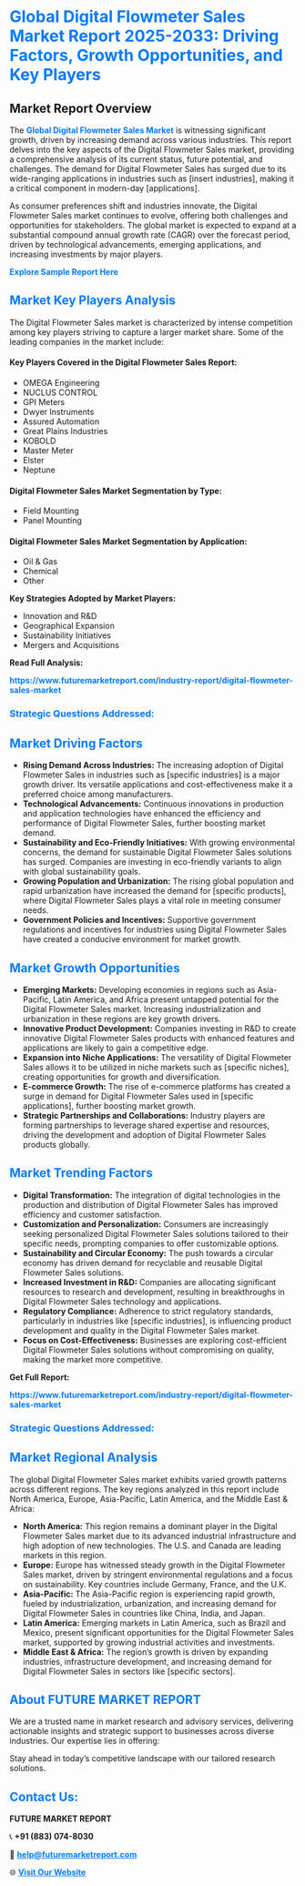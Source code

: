 <h1 style="color: #007BFF;">Global Digital Flowmeter Sales Market Report 2025-2033: Driving Factors, Growth Opportunities, and Key Players</h1>

<section id="overview">
<h2>Market Report Overview</h2>
<p>The <a href="https://www.futuremarketreport.com/industry-report/digital-flowmeter-sales-market" style="color: #007BFF; text-decoration: none;"><strong>Global Digital Flowmeter Sales Market</strong></a> is witnessing significant growth, driven by increasing demand across various industries. This report delves into the key aspects of the Digital Flowmeter Sales market, providing a comprehensive analysis of its current status, future potential, and challenges. The demand for Digital Flowmeter Sales has surged due to its wide-ranging applications in industries such as [insert industries], making it a critical component in modern-day [applications].</p>
<p>As consumer preferences shift and industries innovate, the Digital Flowmeter Sales market continues to evolve, offering both challenges and opportunities for stakeholders. The global market is expected to expand at a substantial compound annual growth rate (CAGR) over the forecast period, driven by technological advancements, emerging applications, and increasing investments by major players.</p>
</section>

<section id="overview">
<p><a href="https://www.futuremarketreport.com/request-sample/reportId=108963" style="color: #007BFF; text-decoration: none;"><strong>Explore Sample Report Here</strong></a></p>
</section>

<section id="key-players">
<h2 style="color: #007BFF;">Market Key Players Analysis</h2>
<p>The Digital Flowmeter Sales market is characterized by intense competition among key players striving to capture a larger market share. Some of the leading companies in the market include:</p>
<h4>Key Players Covered in the Digital Flowmeter Sales Report:</h4>
<ul><li>OMEGA Engineering</li><li>NUCLUS CONTROL</li><li>GPI Meters</li><li>Dwyer Instruments</li><li>Assured Automation</li><li>Great Plains Industries</li><li>KOBOLD</li><li>Master Meter</li><li>Elster</li><li>Neptune</li></ul>
<h4>Digital Flowmeter Sales Market Segmentation by Type:</h4>
<ul><li>Field Mounting</li><li>Panel Mounting</li></ul>

<h4>Digital Flowmeter Sales Market Segmentation by Application:</h4>
<ul><li>Oil &amp; Gas</li><li>Chemical</li><li>Other</li></ul>
<p><strong>Key Strategies Adopted by Market Players:</strong></p>
<ul>
<li>Innovation and R&D</li>
<li>Geographical Expansion</li>
<li>Sustainability Initiatives</li>
<li>Mergers and Acquisitions</li>
</ul>
</section>

<section>
<p><strong>Read Full Analysis: </strong></p><a href="https://www.futuremarketreport.com/industry-report/digital-flowmeter-sales-market" style="color: #007BFF; text-decoration: none;"><strong>https://www.futuremarketreport.com/industry-report/digital-flowmeter-sales-market</strong></a>
<h3 style="color: #007BFF;">Strategic Questions Addressed:</h3>
</section>

<section id="driving-factors">
<h2 style="color: #007BFF;">Market Driving Factors</h2>
<ul>
<li><strong>Rising Demand Across Industries:</strong> The increasing adoption of Digital Flowmeter Sales in industries such as [specific industries] is a major growth driver. Its versatile applications and cost-effectiveness make it a preferred choice among manufacturers.</li>
<li><strong>Technological Advancements:</strong> Continuous innovations in production and application technologies have enhanced the efficiency and performance of Digital Flowmeter Sales, further boosting market demand.</li>
<li><strong>Sustainability and Eco-Friendly Initiatives:</strong> With growing environmental concerns, the demand for sustainable Digital Flowmeter Sales solutions has surged. Companies are investing in eco-friendly variants to align with global sustainability goals.</li>
<li><strong>Growing Population and Urbanization:</strong> The rising global population and rapid urbanization have increased the demand for [specific products], where Digital Flowmeter Sales plays a vital role in meeting consumer needs.</li>
<li><strong>Government Policies and Incentives:</strong> Supportive government regulations and incentives for industries using Digital Flowmeter Sales have created a conducive environment for market growth.</li>
</ul>
</section>

<section id="growth-opportunities">
<h2 style="color: #007BFF;">Market Growth Opportunities</h2>
<ul>
<li><strong>Emerging Markets:</strong> Developing economies in regions such as Asia-Pacific, Latin America, and Africa present untapped potential for the Digital Flowmeter Sales market. Increasing industrialization and urbanization in these regions are key growth drivers.</li>
<li><strong>Innovative Product Development:</strong> Companies investing in R&D to create innovative Digital Flowmeter Sales products with enhanced features and applications are likely to gain a competitive edge.</li>
<li><strong>Expansion into Niche Applications:</strong> The versatility of Digital Flowmeter Sales allows it to be utilized in niche markets such as [specific niches], creating opportunities for growth and diversification.</li>
<li><strong>E-commerce Growth:</strong> The rise of e-commerce platforms has created a surge in demand for Digital Flowmeter Sales used in [specific applications], further boosting market growth.</li>
<li><strong>Strategic Partnerships and Collaborations:</strong> Industry players are forming partnerships to leverage shared expertise and resources, driving the development and adoption of Digital Flowmeter Sales products globally.</li>
</ul>
</section>

<section id="trending-factors">
<h2 style="color: #007BFF;">Market Trending Factors</h2>
<ul>
<li><strong>Digital Transformation:</strong> The integration of digital technologies in the production and distribution of Digital Flowmeter Sales has improved efficiency and customer satisfaction.</li>
<li><strong>Customization and Personalization:</strong> Consumers are increasingly seeking personalized Digital Flowmeter Sales solutions tailored to their specific needs, prompting companies to offer customizable options.</li>
<li><strong>Sustainability and Circular Economy:</strong> The push towards a circular economy has driven demand for recyclable and reusable Digital Flowmeter Sales solutions.</li>
<li><strong>Increased Investment in R&D:</strong> Companies are allocating significant resources to research and development, resulting in breakthroughs in Digital Flowmeter Sales technology and applications.</li>
<li><strong>Regulatory Compliance:</strong> Adherence to strict regulatory standards, particularly in industries like [specific industries], is influencing product development and quality in the Digital Flowmeter Sales market.</li>
<li><strong>Focus on Cost-Effectiveness:</strong> Businesses are exploring cost-efficient Digital Flowmeter Sales solutions without compromising on quality, making the market more competitive.</li>
</ul>
</section>

<section>
<p><strong>Get Full Report: </strong></p><a href="https://www.futuremarketreport.com/industry-report/digital-flowmeter-sales-market" style="color: #007BFF; text-decoration: none;"><strong>https://www.futuremarketreport.com/industry-report/digital-flowmeter-sales-market</strong></a>
<h3 style="color: #007BFF;">Strategic Questions Addressed:</h3>
</section>


<section id="regional-analysis">
<h2 style="color: #007BFF;">Market Regional Analysis</h2>
<p>The global Digital Flowmeter Sales market exhibits varied growth patterns across different regions. The key regions analyzed in this report include North America, Europe, Asia-Pacific, Latin America, and the Middle East & Africa:</p>
<ul>
<li><strong>North America:</strong> This region remains a dominant player in the Digital Flowmeter Sales market due to its advanced industrial infrastructure and high adoption of new technologies. The U.S. and Canada are leading markets in this region.</li>
<li><strong>Europe:</strong> Europe has witnessed steady growth in the Digital Flowmeter Sales market, driven by stringent environmental regulations and a focus on sustainability. Key countries include Germany, France, and the U.K.</li>
<li><strong>Asia-Pacific:</strong> The Asia-Pacific region is experiencing rapid growth, fueled by industrialization, urbanization, and increasing demand for Digital Flowmeter Sales in countries like China, India, and Japan.</li>
<li><strong>Latin America:</strong> Emerging markets in Latin America, such as Brazil and Mexico, present significant opportunities for the Digital Flowmeter Sales market, supported by growing industrial activities and investments.</li>
<li><strong>Middle East & Africa:</strong> The region’s growth is driven by expanding industries, infrastructure development, and increasing demand for Digital Flowmeter Sales in sectors like [specific sectors].</li>
</ul>
</section>

<footer>
<h2 style="color: #007BFF;">About FUTURE MARKET REPORT</h2>
<p>We are a trusted name in market research and advisory services, delivering actionable insights and strategic support to businesses across diverse industries. Our expertise lies in offering:</p>

<p>Stay ahead in today’s competitive landscape with our tailored research solutions.</p>

<h2 style="color: #007BFF;">Contact Us:</h2>
<p><strong>FUTURE MARKET REPORT</strong></p>
<p>📞 <strong>+91 (883) 074-8030</strong></p>
<p>📧 <strong><a href="mailto:help@futuremarketreport.com" style="color: #007BFF;">help@futuremarketreport.com</a></strong></p>
<p>🌐 <strong><a href="https://www.futuremarketreport.com/" style="color: #007BFF;">Visit Our Website</a></strong></p>
</footer>